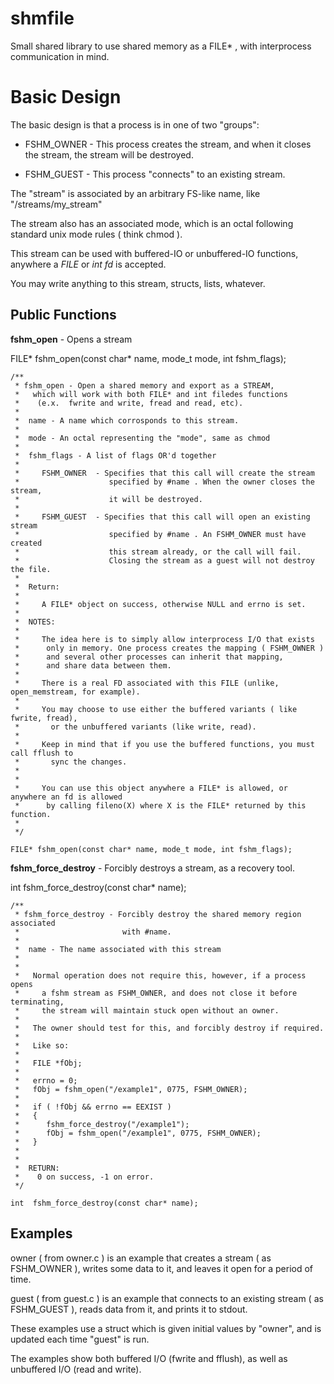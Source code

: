 # shmfile
Small shared library to use shared memory as a FILE\* , with interprocess communication in mind.



Basic Design
============

The basic design is that a process is in one of two "groups":

* FSHM\_OWNER - This process creates the stream, and when it closes the stream, the stream will be destroyed.

* FSHM\_GUEST - This process "connects" to an existing stream.


The "stream" is associated by an arbitrary FS-like name, like "/streams/my\_stream"

The stream also has an associated mode, which is an octal following standard unix mode rules  ( think chmod ).


This stream can be used with buffered-IO or unbuffered-IO functions, anywhere a *FILE* or *int fd* is accepted.

You may write anything to this stream, structs, lists, whatever.


Public Functions
----------------


**fshm\_open** - Opens a stream

FILE\* fshm\_open(const char\* name, mode\_t mode, int fshm\_flags);


	/**
	 * fshm_open - Open a shared memory and export as a STREAM, 
	 *   which will work with both FILE* and int filedes functions
	 *    (e.x.  fwrite and write, fread and read, etc).
	 *
	 *  name - A name which corrosponds to this stream.
	 *
	 *  mode - An octal representing the "mode", same as chmod
	 *
	 *  fshm_flags - A list of flags OR'd together
	 *
	 *     FSHM_OWNER  - Specifies that this call will create the stream
	 *                    specified by #name . When the owner closes the stream,
	 *                    it will be destroyed.
	 *
	 *     FSHM_GUEST  - Specifies that this call will open an existing stream
	 *                    specified by #name . An FSHM_OWNER must have created
	 *                    this stream already, or the call will fail.
	 *                    Closing the stream as a guest will not destroy the file.
	 *
	 *  Return:
	 *
	 *     A FILE* object on success, otherwise NULL and errno is set.
	 *
	 *  NOTES:
	 *
	 *     The idea here is to simply allow interprocess I/O that exists
	 *      only in memory. One process creates the mapping ( FSHM_OWNER )
	 *      and several other processes can inherit that mapping,
	 *      and share data between them.
	 *
	 *     There is a real FD associated with this FILE (unlike, open_memstream, for example).
	 *     
	 *     You may choose to use either the buffered variants ( like fwrite, fread), 
	 *       or the unbuffered variants (like write, read).
	 *
	 *     Keep in mind that if you use the buffered functions, you must call fflush to
	 *       sync the changes.
	 *
	 *
	 *     You can use this object anywhere a FILE* is allowed, or anywhere an fd is allowed
	 *      by calling fileno(X) where X is the FILE* returned by this function.
	 *
	 */

	FILE* fshm_open(const char* name, mode_t mode, int fshm_flags);


**fshm\_force\_destroy** - Forcibly destroys a stream, as a recovery tool.

int  fshm\_force\_destroy(const char\* name);

	/**
	 * fshm_force_destroy - Forcibly destroy the shared memory region associated
	 *                       with #name.
	 *
	 *  name - The name associated with this stream
	 *
	 *
	 *   Normal operation does not require this, however, if a process opens
	 *     a fshm stream as FSHM_OWNER, and does not close it before terminating,
	 *     the stream will maintain stuck open without an owner.
	 *
	 *   The owner should test for this, and forcibly destroy if required.
	 *
	 *   Like so:
	 *
	 *   FILE *fObj;
	 *
	 *   errno = 0;
	 *   fObj = fshm_open("/example1", 0775, FSHM_OWNER);
	 *
	 *   if ( !fObj && errno == EEXIST )
	 *   {
	 *      fshm_force_destroy("/example1");
	 *      fObj = fshm_open("/example1", 0775, FSHM_OWNER);
	 *   }
	 *
	 *
	 *  RETURN:
	 *    0 on success, -1 on error.
	 */

	int  fshm_force_destroy(const char* name);


Examples
--------

owner ( from owner.c )  is an example that creates a stream ( as FSHM\_OWNER ), writes some data to it, and leaves it open for a period of time.

guest ( from guest.c )  is an example that connects to an existing stream ( as FSHM\_GUEST ), reads data from it, and prints it to stdout.


These examples use a struct which is given initial values by "owner", and is updated each time "guest" is run.

The examples show both buffered I/O (fwrite and fflush), as well as unbuffered I/O (read and write).


